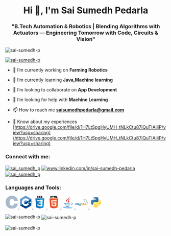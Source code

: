 <h1 align="center">Hi 👋, I'm Sai Sumedh Pedarla</h1>
<h3 align="center">"B.Tech Automation & Robotics | Blending Algorithms with Actuators — Engineering Tomorrow with Code, Circuits & Vision"</h3>

<p align="left"> <img src="https://komarev.com/ghpvc/?username=sai-sumedh-p&label=Profile%20views&color=0e75b6&style=flat" alt="sai-sumedh-p" /> </p>

<p align="left"> <a href="https://github.com/ryo-ma/github-profile-trophy"><img src="https://github-profile-trophy.vercel.app/?username=sai-sumedh-p" alt="sai-sumedh-p" /></a> </p>

- 🔭 I’m currently working on **Farming Robotics**

- 🌱 I’m currently learning **Java,Machine learning**

- 👯 I’m looking to collaborate on **App Development**

- 🤝 I’m looking for help with **Machine Learning**

- 📫 How to reach me **saisumedhpedarla@gmail.com**

- 📄 Know about my experiences [https://drive.google.com/file/d/1H7LtSpgHyUMH_tNLkCtu87iQuTIAiiiP/view?usp=sharing](https://drive.google.com/file/d/1H7LtSpgHyUMH_tNLkCtu87iQuTIAiiiP/view?usp=sharing)

<h3 align="left">Connect with me:</h3>
<p align="left">
<a href="https://twitter.com/sai_sumedh_p" target="blank"><img align="center" src="https://raw.githubusercontent.com/rahuldkjain/github-profile-readme-generator/master/src/images/icons/Social/twitter.svg" alt="sai_sumedh_p" height="30" width="40" /></a>
<a href="https://linkedin.com/in/www.linkedin.com/in/sai-sumedh-pedarla" target="blank"><img align="center" src="https://raw.githubusercontent.com/rahuldkjain/github-profile-readme-generator/master/src/images/icons/Social/linked-in-alt.svg" alt="www.linkedin.com/in/sai-sumedh-pedarla" height="30" width="40" /></a>
<a href="https://instagram.com/sai_sumedh_p" target="blank"><img align="center" src="https://raw.githubusercontent.com/rahuldkjain/github-profile-readme-generator/master/src/images/icons/Social/instagram.svg" alt="sai_sumedh_p" height="30" width="40" /></a>
</p>

<h3 align="left">Languages and Tools:</h3>
<p align="left"> <a href="https://www.cprogramming.com/" target="_blank" rel="noreferrer"> <img src="https://raw.githubusercontent.com/devicons/devicon/master/icons/c/c-original.svg" alt="c" width="40" height="40"/> </a> <a href="https://www.w3schools.com/cpp/" target="_blank" rel="noreferrer"> <img src="https://raw.githubusercontent.com/devicons/devicon/master/icons/cplusplus/cplusplus-original.svg" alt="cplusplus" width="40" height="40"/> </a> <a href="https://www.w3schools.com/css/" target="_blank" rel="noreferrer"> <img src="https://raw.githubusercontent.com/devicons/devicon/master/icons/css3/css3-original-wordmark.svg" alt="css3" width="40" height="40"/> </a> <a href="https://www.w3.org/html/" target="_blank" rel="noreferrer"> <img src="https://raw.githubusercontent.com/devicons/devicon/master/icons/html5/html5-original-wordmark.svg" alt="html5" width="40" height="40"/> </a> <a href="https://www.java.com" target="_blank" rel="noreferrer"> <img src="https://raw.githubusercontent.com/devicons/devicon/master/icons/java/java-original.svg" alt="java" width="40" height="40"/> </a> <a href="https://www.mysql.com/" target="_blank" rel="noreferrer"> <img src="https://raw.githubusercontent.com/devicons/devicon/master/icons/mysql/mysql-original-wordmark.svg" alt="mysql" width="40" height="40"/> </a> <a href="https://www.python.org" target="_blank" rel="noreferrer"> <img src="https://raw.githubusercontent.com/devicons/devicon/master/icons/python/python-original.svg" alt="python" width="40" height="40"/> </a> </p>

<p><img align="left" src="https://github-readme-stats.vercel.app/api/top-langs?username=sai-sumedh-p&show_icons=true&locale=en&layout=compact" alt="sai-sumedh-p" /></p>

<p>&nbsp;<img align="center" src="https://github-readme-stats.vercel.app/api?username=sai-sumedh-p&show_icons=true&locale=en" alt="sai-sumedh-p" /></p>

<p><img align="center" src="https://github-readme-streak-stats.herokuapp.com/?user=sai-sumedh-p&" alt="sai-sumedh-p" /></p>